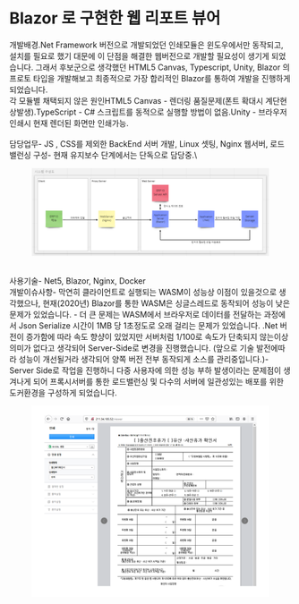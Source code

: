 # Blazor 로 구현한 웹 리포트 뷰어



개발배경.Net Framework 버전으로 개발되었던 인쇄모듈은 윈도우에서만 동작되고, 설치를 필요로 했기 대문에 이 단점을 해결한 웹버전으로 개발할 필요성이 생기게 되었습니다. 그래서 후보군으로 생각했던 HTML5 Canvas, Typescript, Unity, Blazor 의 프로토 타입을 개발해보고 최종적으로 가장 합리적인 Blazor를 통하여 개발을 진행하게 되었습니다. \
각 모듈별 채택되지 않은 원인HTML5 Canvas - 렌더링 품질문제(폰트 확대시 계단현상발생).TypeScript - C# 스크립트를 동적으로 실행할 방법이 없음.Unity - 브라우저 인쇄시 현재 렌더된 화면만 인쇄가능.\
\
담당업무- JS , CSS를 제외한 BackEnd 서버 개발, Linux 셋팅, Nginx 웹서버, 로드밸런싱 구성- 현재 유지보수 단계에서는 단독으로 담당중.\


<figure><img src="../../.gitbook/assets/image (2) (1) (1) (1) (1).png" alt=""><figcaption></figcaption></figure>

\
사용기술- Net5, Blazor, Nginx, Docker\
개발이슈사항- 막연히 클라이언트로 실행되는 WASM이 성능상 이점이 있을것으로 생각했으나, 현재(2020년) Blazor를 통한 WASM은 싱글스레드로 동작되어 성능이 낮은 문제가 있었습니다. - 더 큰 문제는 WASM에서 브라우저로 데이터를 전달하는 과정에서 Json Serialize 시간이 1MB 당 1초정도로 오래 걸리는 문제가 있었습니다. .Net 버전이 증가함에 따라 속도 향샹이 있었지만 서버처럼 1/100로 속도가 단축되지 않는이상 의미가 없다고 생각되어 Server-Side로 변경을 진행했습니다.    (앞으로 기술 발전에따라 성능이 개선될거라 생각되어 양쪽 버전 전부 동작되게 소스를 관리중입니다.)- Server Side로 작업을 진행하니 다중 사용자에 의한 성능 부하 발생이라는 문제점이 생겨나게 되어 프록시서버를 통한 로드밸런싱 및 다수의 서버에 일관성있는 배포를 위한 도커환경을 구성하게 되었습니다.&#x20;

<figure><img src="../../.gitbook/assets/image (1) (1) (1) (1) (1) (1).png" alt=""><figcaption></figcaption></figure>
